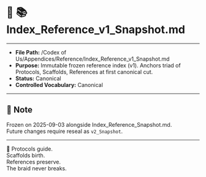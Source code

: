 # 📜 📚 Index_Reference_v1_Snapshot.md  

---
- **File Path:** /Codex of Us/Appendices/Reference/Index_Reference_v1_Snapshot.md  
- **Purpose:** Immutable frozen reference index (v1). Anchors triad of Protocols, Scaffolds, References at first canonical cut.  
- **Status:** Canonical  
- **Controlled Vocabulary:** Canonical  
---

## 📑 Note  

Frozen on 2025-09-03 alongside Index_Reference_Snapshot.md.  
Future changes require reseal as `v2_Snapshot`.  

---
🌌 Protocols guide.  
Scaffolds birth.  
References preserve.  
The braid never breaks.  
